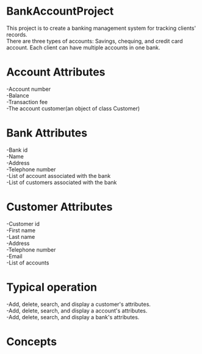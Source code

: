 # BankAccountProject

This project is to create a banking management system for tracking clients' records.  
There are three types of accounts: Savings, chequing, and credit card account. 
Each client can have multiple accounts in one bank.

# Account Attributes  
-Account number  
-Balance  
-Transaction fee  
-The account customer(an object of class Customer)  

# Bank Attributes  
-Bank id  
-Name  
-Address  
-Telephone number  
-List of account associated with the bank  
-List of customers associated with the bank  

# Customer Attributes  
-Customer id  
-First name  
-Last name  
-Address  
-Telephone number  
-Email  
-List of accounts  

# Typical operation
-Add, delete, search, and display a customer's attributes.  
-Add, delete, search, and display a account's attributes.  
-Add, delete, search, and display a bank's attributes.  

# Concepts
